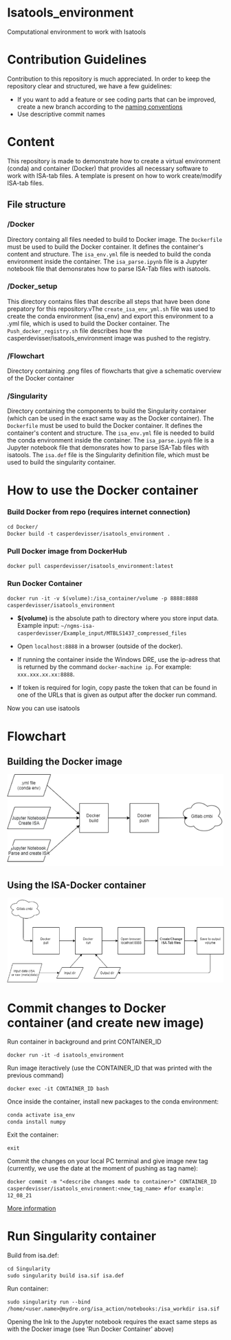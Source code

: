 # Isatools_environment
Computational environment to work with Isatools

# Contribution Guidelines

Contribution to this repository is much appreciated. In order to keep the repository clear and structured, we have a few guidelines:

- If you want to add a feature or see coding parts that can be improved, create a new branch according to the [naming conventions](https://codingsight.com/git-branching-naming-convention-best-practices/)
- Use descriptive commit names

# Content

This repository is made to demonstrate how to create a virtual environment (conda) and container (Docker) that provides all necessary software to work with ISA-tab files. A template is present on how to work create/modify ISA-tab files.

## File structure

### /Docker

Directory containg all files needed to build to Docker image. The `Dockerfile` must be used to build the Docker container. It defines the container's content and structure. The `isa_env.yml` file is needed to build the conda environment inside the container. The `isa_parse.ipynb` file is a Jupyter notebook file that demonsrates how to parse ISA-Tab files with isatools. 

### /Docker_setup

This directory contains files that describe all steps that have been done prepatory for this repository.vThe `create_isa_env_yml.sh` file was used to create the conda environment (isa_env) and export this environment to a .yml file, which is used to build the Docker container. The `Push_docker_registry.sh` file describes how the casperdevisser/isatools_environment image was pushed to the registry.

### /Flowchart

Directory containing .png files of flowcharts that give a schematic overview of the Docker container

### /Singularity

Directory containing the components to build the Singularity container (which can be used in the exact same way as the Docker container). The `Dockerfile` must be used to build the Docker container. It defines the container's content and structure. The `isa_env.yml` file is needed to build the conda environment inside the container. The `isa_parse.ipynb` file is a Jupyter notebook file that demonsrates how to parse ISA-Tab files with isatools. The `isa.def` file is the Singularity definition file, which must be used to build the singularity container.

# How to use the Docker container

### Build Docker from repo (requires internet connection)
```
cd Docker/
Docker build -t casperdevisser/isatools_environment .
```

### Pull Docker image from DockerHub 

```
docker pull casperdevisser/isatools_environment:latest
```

### Run Docker Container
```
docker run -it -v $(volume):/isa_container/volume -p 8888:8888 casperdevisser/isatools_environment
```

- **$(volume)** is the absolute path to directory where you store input data. Example input: `~/ngms-isa-casperdevisser/Example_input/MTBLS1437_compressed_files`

- Open `localhost:8888` in a browser (outside of the docker). 

- If running the container inside the Windows DRE, use the ip-adress that is returned by the command `docker-machine ip`. For example: `xxx.xxx.xx.xx:8888`. 

- If token is required for login, copy paste the token that can be found in one of the URLs that is given as output after the docker run command. 

Now you can use isatools
# Flowchart
## Building the Docker image

![Docker build](./Flowchart/ISA_docker_build.png "Build ISA-Docker image")

## Using the ISA-Docker container

![Docker run](./Flowchart/ISA_docker_run.png "Run ISA-Docker container")

# Commit changes to Docker container (and create new image)

Run container in background and print CONTAINER_ID

```
docker run -it -d isatools_environment
```

Run image iteractively (use the CONTAINER_ID that was printed with the previous command)

```
docker exec -it CONTAINER_ID bash
```

Once inside the container, install new packages to the conda environment:
 ```
 conda activate isa_env
 conda install numpy
 ```

Exit the container:

```
exit
```

Commit the changes on your local PC terminal and give image new tag (currently, we use the date at the moment of pushing as tag name):

```
docker commit -m "<describe changes made to container>" CONTAINER_ID casperdevisser/isatools_environment:<new_tag_name> #for example: 12_08_21
```

[More information](https://www.techrepublic.com/article/how-to-commit-changes-to-a-docker-image/)

# Run Singularity container

Build from isa.def:

```
cd Singularity
sudo singularity build isa.sif isa.def
```

Run container:

```
sudo singularity run --bind /home/<user.name>@mydre.org/isa_action/notebooks:/isa_workdir isa.sif
```
Opening the lnk to the Jupyter notebook requires the exact same steps as with the Docker image (see 'Run Docker Container' above)
